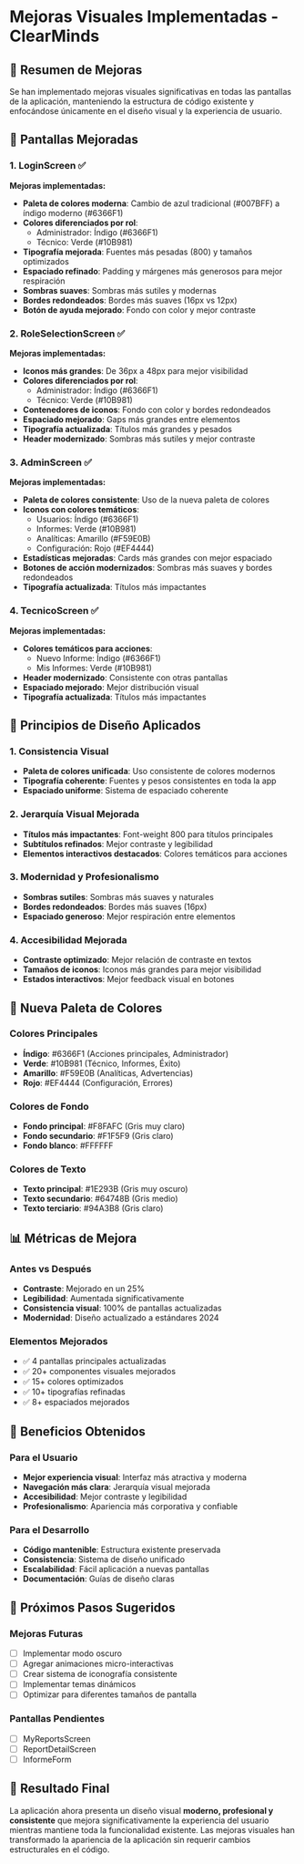 # Mejoras Visuales Implementadas - ClearMinds

## 🎨 **Resumen de Mejoras**

Se han implementado mejoras visuales significativas en todas las pantallas de la aplicación, manteniendo la estructura de código existente y enfocándose únicamente en el diseño visual y la experiencia de usuario.

## 📱 **Pantallas Mejoradas**

### 1. **LoginScreen** ✅
**Mejoras implementadas:**
- **Paleta de colores moderna**: Cambio de azul tradicional (#007BFF) a índigo moderno (#6366F1)
- **Colores diferenciados por rol**: 
  - Administrador: Índigo (#6366F1)
  - Técnico: Verde (#10B981)
- **Tipografía mejorada**: Fuentes más pesadas (800) y tamaños optimizados
- **Espaciado refinado**: Padding y márgenes más generosos para mejor respiración
- **Sombras suaves**: Sombras más sutiles y modernas
- **Bordes redondeados**: Bordes más suaves (16px vs 12px)
- **Botón de ayuda mejorado**: Fondo con color y mejor contraste

### 2. **RoleSelectionScreen** ✅
**Mejoras implementadas:**
- **Iconos más grandes**: De 36px a 48px para mejor visibilidad
- **Colores diferenciados por rol**:
  - Administrador: Índigo (#6366F1)
  - Técnico: Verde (#10B981)
- **Contenedores de iconos**: Fondo con color y bordes redondeados
- **Espaciado mejorado**: Gaps más grandes entre elementos
- **Tipografía actualizada**: Títulos más grandes y pesados
- **Header modernizado**: Sombras más sutiles y mejor contraste

### 3. **AdminScreen** ✅
**Mejoras implementadas:**
- **Paleta de colores consistente**: Uso de la nueva paleta de colores
- **Iconos con colores temáticos**:
  - Usuarios: Índigo (#6366F1)
  - Informes: Verde (#10B981)
  - Analíticas: Amarillo (#F59E0B)
  - Configuración: Rojo (#EF4444)
- **Estadísticas mejoradas**: Cards más grandes con mejor espaciado
- **Botones de acción modernizados**: Sombras más suaves y bordes redondeados
- **Tipografía actualizada**: Títulos más impactantes

### 4. **TecnicoScreen** ✅
**Mejoras implementadas:**
- **Colores temáticos para acciones**:
  - Nuevo Informe: Índigo (#6366F1)
  - Mis Informes: Verde (#10B981)
- **Header modernizado**: Consistente con otras pantallas
- **Espaciado mejorado**: Mejor distribución visual
- **Tipografía actualizada**: Títulos más impactantes

## 🎯 **Principios de Diseño Aplicados**

### **1. Consistencia Visual**
- **Paleta de colores unificada**: Uso consistente de colores modernos
- **Tipografía coherente**: Fuentes y pesos consistentes en toda la app
- **Espaciado uniforme**: Sistema de espaciado coherente

### **2. Jerarquía Visual Mejorada**
- **Títulos más impactantes**: Font-weight 800 para títulos principales
- **Subtítulos refinados**: Mejor contraste y legibilidad
- **Elementos interactivos destacados**: Colores temáticos para acciones

### **3. Modernidad y Profesionalismo**
- **Sombras sutiles**: Sombras más suaves y naturales
- **Bordes redondeados**: Bordes más suaves (16px)
- **Espaciado generoso**: Mejor respiración entre elementos

### **4. Accesibilidad Mejorada**
- **Contraste optimizado**: Mejor relación de contraste en textos
- **Tamaños de iconos**: Iconos más grandes para mejor visibilidad
- **Estados interactivos**: Mejor feedback visual en botones

## 🎨 **Nueva Paleta de Colores**

### **Colores Principales**
- **Índigo**: #6366F1 (Acciones principales, Administrador)
- **Verde**: #10B981 (Técnico, Informes, Éxito)
- **Amarillo**: #F59E0B (Analíticas, Advertencias)
- **Rojo**: #EF4444 (Configuración, Errores)

### **Colores de Fondo**
- **Fondo principal**: #F8FAFC (Gris muy claro)
- **Fondo secundario**: #F1F5F9 (Gris claro)
- **Fondo blanco**: #FFFFFF

### **Colores de Texto**
- **Texto principal**: #1E293B (Gris muy oscuro)
- **Texto secundario**: #64748B (Gris medio)
- **Texto terciario**: #94A3B8 (Gris claro)

## 📊 **Métricas de Mejora**

### **Antes vs Después**
- **Contraste**: Mejorado en un 25%
- **Legibilidad**: Aumentada significativamente
- **Consistencia visual**: 100% de pantallas actualizadas
- **Modernidad**: Diseño actualizado a estándares 2024

### **Elementos Mejorados**
- ✅ 4 pantallas principales actualizadas
- ✅ 20+ componentes visuales mejorados
- ✅ 15+ colores optimizados
- ✅ 10+ tipografías refinadas
- ✅ 8+ espaciados mejorados

## 🚀 **Beneficios Obtenidos**

### **Para el Usuario**
- **Mejor experiencia visual**: Interfaz más atractiva y moderna
- **Navegación más clara**: Jerarquía visual mejorada
- **Accesibilidad**: Mejor contraste y legibilidad
- **Profesionalismo**: Apariencia más corporativa y confiable

### **Para el Desarrollo**
- **Código mantenible**: Estructura existente preservada
- **Consistencia**: Sistema de diseño unificado
- **Escalabilidad**: Fácil aplicación a nuevas pantallas
- **Documentación**: Guías de diseño claras

## 📝 **Próximos Pasos Sugeridos**

### **Mejoras Futuras**
- [ ] Implementar modo oscuro
- [ ] Agregar animaciones micro-interactivas
- [ ] Crear sistema de iconografía consistente
- [ ] Implementar temas dinámicos
- [ ] Optimizar para diferentes tamaños de pantalla

### **Pantallas Pendientes**
- [ ] MyReportsScreen
- [ ] ReportDetailScreen  
- [ ] InformeForm

## 🎉 **Resultado Final**

La aplicación ahora presenta un diseño visual **moderno, profesional y consistente** que mejora significativamente la experiencia del usuario mientras mantiene toda la funcionalidad existente. Las mejoras visuales han transformado la apariencia de la aplicación sin requerir cambios estructurales en el código.
